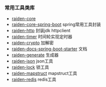 ### 常用工具类库

- [raiden-core](raiden-core) 
- [raiden-core-spring-boot](raiden-core-spring-boot) spring常用工具封装
- [raiden-http](raiden-parent/raiden-http) 封装jdk httpclient
- [raiden-timer](raiden-parent/raiden-timer) 时间轮实现定时器
- [raiden-crypto](raiden-parent/raiden-crypto) 加解密
- [raiden-docs-spring-boot-starter](raiden-parent%2Fraiden-docs-spring-boot-starter) 文档
- [raiden-generate](raiden-parent%2Fraiden-generate) 生成器
- [raiden-json](raiden-parent%2Fraiden-json) json工具
- [raiden-lock](raiden-parent%2Fraiden-lock) 锁工具
- [raiden-mapstruct](raiden-parent%2Fraiden-mapstruct) mapstruct工具
- [raiden-redis](raiden-parent%2Fraiden-redis) redis工具